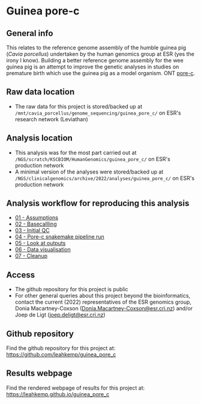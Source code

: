 # Guinea pore-c

## General info

This relates to the reference genome assembly of the humble guinea pig (*Cavia porcellus*) undertaken by the human genomics group at ESR (yes the irony I know). Building a better reference genome assembly for the wee guinea pig is an attempt to improve the genetic analyses in studies on premature birth which use the guinea pig as a model organism. ONT [pore-c](https://nanoporetech.com/resource-centre/porec).

## Raw data location

- The raw data for this project is stored/backed up at `/mnt/cavia_porcellus/genome_sequencing/guinea_pore_c/` on ESR's research network (Leviathan)

## Analysis location

- This analysis was for the most part carried out at `/NGS/scratch/KSCBIOM/HumanGenomics/guinea_pore_c/` on ESR's production network
- A minimal version of the analyses were stored/backed up at `/NGS/clinicalgenomics/archive/2022/analyses/guinea_pore_c/` on ESR's production network

## Analysis workflow for reproducing this analysis

- [01 - Assumptions](https://github.com/leahkemp/guinea_pore_c/blob/main/docs/analysis_docs/01_assumptions.md)
- [02 - Basecallling](https://github.com/leahkemp/guinea_pore_c/blob/main/docs/analysis_docs/02_basecalling.md)
- [03 - Initial QC](https://github.com/leahkemp/guinea_pore_c/blob/main/docs/analysis_docs/03_initial_qc.md)
- [04 - Pore-c snakemake pipeline run](https://github.com/leahkemp/guinea_pore_c/blob/main/docs/analysis_docs/04_pore_c_snakemake_pipeline_run.md)
- [05 - Look at outputs](https://github.com/leahkemp/guinea_pore_c/blob/main/docs/analysis_docs/05_look_at_outputs.md)
- [06 - Data visualisation](https://github.com/leahkemp/guinea_pore_c/blob/main/docs/analysis_docs/06_data_visualisation.md)
- [07 - Cleanup](https://github.com/leahkemp/guinea_pore_c/blob/main/docs/analysis_docs/07_cleanup.md)

## Access

- The github repository for this project is public
- For other general queries about this project beyond the bioinformatics, contact the current (2022) representatives of the ESR genomics group, Donia Macartney-Coxson (Donia.Macartney-Coxson@esr.cri.nz) and/or Joep de Ligt (joep.deligt@esr.cri.nz)

## Github repository

Find the github repository for this project at: https://github.com/leahkemp/guinea_pore_c

## Results webpage

Find the rendered webpage of results for this project at: https://leahkemp.github.io/guinea_pore_c
